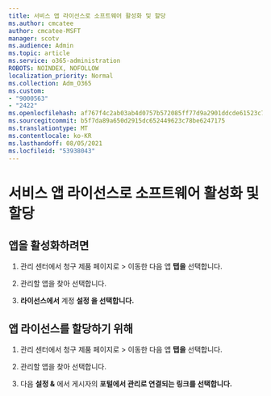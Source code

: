 ```yaml
---
title: 서비스 앱 라이선스로 소프트웨어 활성화 및 할당
ms.author: cmcatee
author: cmcatee-MSFT
manager: scotv
ms.audience: Admin
ms.topic: article
ms.service: o365-administration
ROBOTS: NOINDEX, NOFOLLOW
localization_priority: Normal
ms.collection: Adm_O365
ms.custom:
- "9000563"
- "2422"
ms.openlocfilehash: af767f4c2ab03ab4d0757b572085ff77d9a2901ddcde61523c7f314b11726f25
ms.sourcegitcommit: b5f7da89a650d2915dc652449623c78be6247175
ms.translationtype: MT
ms.contentlocale: ko-KR
ms.lasthandoff: 08/05/2021
ms.locfileid: "53938043"
---
```

# <a name="activate-and-assign-software-as-a-service-app-licenses"></a>서비스 앱 라이선스로 소프트웨어 활성화 및 할당 

## <a name="to-activate-apps"></a>앱을 활성화하려면

1. 관리 센터에서 청구 제품 페이지로  >  **[](https://go.microsoft.com/fwlink/p/?linkid=842054)** 이동한 다음 앱 **탭을** 선택합니다.

2. 관리할 앱을 찾아 선택합니다.

3. **라이선스에서** 계정 **설정 을 선택합니다.**  

## <a name="to-assign-app-licenses"></a>앱 라이선스를 할당하기 위해

1. 관리 센터에서 청구 제품 페이지로  >  **[](https://go.microsoft.com/fwlink/p/?linkid=842054)** 이동한 다음 앱 **탭을** 선택합니다.

2. 관리할 앱을 찾아 선택합니다.  

3. 다음 **설정 &** 에서 게시자의 **포털에서 관리로 연결되는 링크를 선택합니다.**